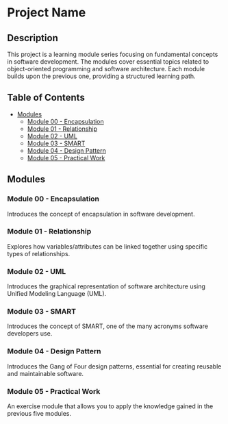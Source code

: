 # Project Name

## Description

This project is a learning module series focusing on fundamental concepts in software development. The modules cover essential topics related to object-oriented programming and software architecture. Each module builds upon the previous one, providing a structured learning path.

## Table of Contents

- [Modules](#modules)
  - [Module 00 - Encapsulation](#module-00---encapsulation)
  - [Module 01 - Relationship](#module-01---relationship)
  - [Module 02 - UML](#module-02---uml)
  - [Module 03 - SMART](#module-03---smart)
  - [Module 04 - Design Pattern](#module-04---design-pattern)
  - [Module 05 - Practical Work](#module-05---practical-work)

## Modules

### Module 00 - Encapsulation

Introduces the concept of encapsulation in software development.

### Module 01 - Relationship

Explores how variables/attributes can be linked together using specific types of relationships.

### Module 02 - UML

Introduces the graphical representation of software architecture using Unified Modeling Language (UML).

### Module 03 - SMART

Introduces the concept of SMART, one of the many acronyms software developers use.

### Module 04 - Design Pattern

Introduces the Gang of Four design patterns, essential for creating reusable and maintainable software.

### Module 05 - Practical Work

An exercise module that allows you to apply the knowledge gained in the previous five modules.

